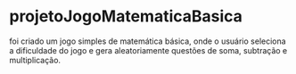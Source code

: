 # projetoJogoMatematicaBasica
foi criado um jogo simples de matemática básica, onde o usuário seleciona a dificuldade do jogo e gera aleatoriamente questões de soma, subtração e multiplicação.
